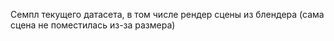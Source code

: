 Семпл текущего датасета, в том числе рендер сцены из блендера (сама сцена не поместилась из-за размера)
